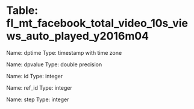 Table: fl_mt_facebook_total_video_10s_views_auto_played_y2016m04
================================================================

Name: dptime
Type: timestamp with time zone

Name: dpvalue
Type: double precision

Name: id
Type: integer

Name: ref_id
Type: integer

Name: step
Type: integer

